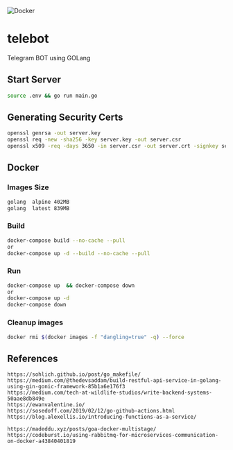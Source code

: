 ![Docker](https://github.com/wborbajr/telebot/blob/master/img/telebot.jpeg)

# telebot

Telegram BOT using GOLang

## Start Server

```bash
source .env && go run main.go
```

## Generating Security Certs

```bash
openssl genrsa -out server.key
openssl req -new -sha256 -key server.key -out server.csr
openssl x509 -req -days 3650 -in server.csr -out server.crt -signkey server.key
```

## Docker

### Images Size

```bash
golang  alpine 402MB
golang  latest 839MB
```

### Build

```bash
docker-compose build --no-cache --pull
or
docker-compose up -d --build --no-cache --pull
```

### Run

```bash
docker-compose up  && docker-compose down
or
docker-compose up -d
docker-compose down
```

### Cleanup <none> images

```bash
docker rmi $(docker images -f "dangling=true" -q) --force
```

## References

```link
https://sohlich.github.io/post/go_makefile/
https://medium.com/@thedevsaddam/build-restful-api-service-in-golang-using-gin-gonic-framework-85b1a6e176f3
https://medium.com/tech-at-wildlife-studios/write-backend-systems-50aae8db849e
https://ewanvalentine.io/
https://sosedoff.com/2019/02/12/go-github-actions.html
https://blog.alexellis.io/introducing-functions-as-a-service/

https://madeddu.xyz/posts/goa-docker-multistage/
https://codeburst.io/using-rabbitmq-for-microservices-communication-on-docker-a43840401819

```
